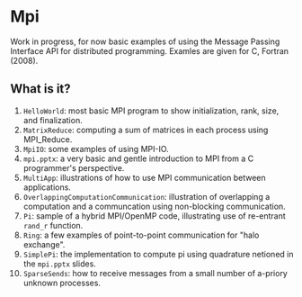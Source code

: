 # Mpi
Work in progress, for now basic examples of using the Message Passing
Interface API for distributed programming.  Examles are given for C,
Fortran (2008).

## What is it?
1. `HelloWorld`: most basic MPI program to show initialization, rank, size,
    and finalization.
1. `MatrixReduce`: computing a sum of matrices in each process using
    MPI_Reduce.
1. `MpiIO`: some examples of using MPI-IO.
1. `mpi.pptx`: a very basic and gentle introduction to MPI from a
    C programmer's perspective.
1. `MultiApp`: illustrations of how to use MPI communication between
    applications.
1. `OverlappingComputationCommunication`: illustration of overlapping
    a computation and a communcation using non-blocking communication.
1. `Pi`: sample of a hybrid MPI/OpenMP code, illustrating use of re-entrant
    `rand_r` function.
1. `Ring`: a few examples of point-to-point communication for "halo
    exchange".
1. `SimplePi`: the implementation to compute pi using quadrature
    netioned in the `mpi.pptx` slides.
1. `SparseSends`: how to receive messages from a small number of a-priory
    unknown processes.
